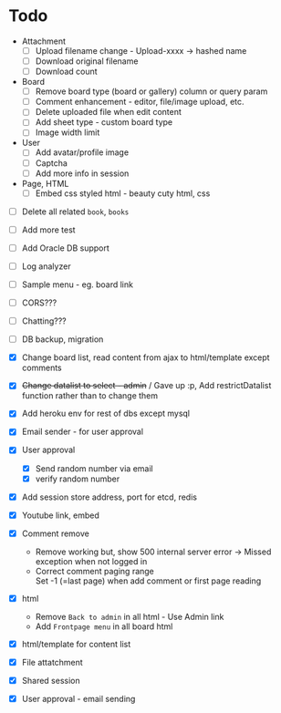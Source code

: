 # Todo

* Attachment
    * [ ] Upload filename change - Upload-xxxx -> hashed name
    * [ ] Download original filename
    * [ ] Download count
* Board
    * [ ] Remove board type (board or gallery) column or query param
    * [ ] Comment enhancement - editor, file/image upload, etc.
    * [ ] Delete uploaded file when edit content
    * [ ] Add sheet type - custom board type
    * [ ] Image width limit
* User
    * [ ] Add avatar/profile image
    * [ ] Captcha
    * [ ] Add more info in session
* Page, HTML
    * [ ] Embed css styled html - beauty cuty html, css
* [ ] Delete all related `book`, `books`
* [ ] Add more test
* [ ] Add Oracle DB support
* [ ] Log analyzer
* [ ] Sample menu - eg. board link
* [ ] CORS???
* [ ] Chatting???
* [ ] DB backup, migration


* [x] Change board list, read content from ajax to html/template except comments
* [x] ~~Change datalist to select - admin~~ / Gave up :p, Add restrictDatalist function rather than to change them
* [x] Add heroku env for rest of dbs except mysql
* [x] Email sender - for user approval
* [x] User approval
    * [x] Send random number via email
    * [x] verify random number
* [x] Add session store address, port for etcd, redis
* [x] Youtube link, embed
* [x] Comment remove
    - Remove working but, show 500 internal server error -> Missed exception when not logged in
    - Correct comment paging range<br />
    Set -1 (=last page) when add comment or first page reading
* [x] html
    * Remove `Back to admin` in all html - Use Admin link
    * Add `Frontpage menu` in all board html
* [x] html/template for content list
* [x] File attatchment
* [x] Shared session
* [x] User approval - email sending
